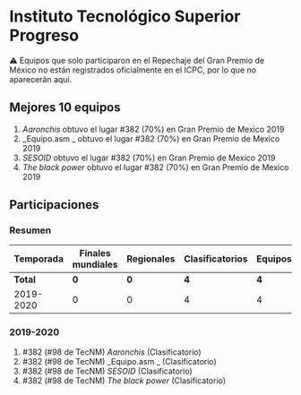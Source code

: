 ---
---

# Instituto Tecnológico Superior Progreso

:warning: Equipos que solo participaron en el Repechaje del Gran Premio de México no están registrados oficialmente en el ICPC, por lo que no aparecerán aquí.

## Mejores 10 equipos

1. _Aaronchis_ obtuvo el lugar #382 (70%) en Gran Premio de Mexico 2019
1. _Equipo.asm _ obtuvo el lugar #382 (70%) en Gran Premio de Mexico 2019
1. _SESOID_ obtuvo el lugar #382 (70%) en Gran Premio de Mexico 2019
1. _The black power_ obtuvo el lugar #382 (70%) en Gran Premio de Mexico 2019

## Participaciones

### Resumen

| Temporada | Finales mundiales | Regionales | Clasificatorios | Equipos |
| --- | --- | --- | --- | --- |
| **Total** | **0** | **0** | **4** | **4** |
| 2019-2020 | 0 | 0 | 4 | 4 |

### 2019-2020

1. #382 (#98 de TecNM) _Aaronchis_ (Clasificatorio)
1. #382 (#98 de TecNM) _Equipo.asm _ (Clasificatorio)
1. #382 (#98 de TecNM) _SESOID_ (Clasificatorio)
1. #382 (#98 de TecNM) _The black power_ (Clasificatorio)



